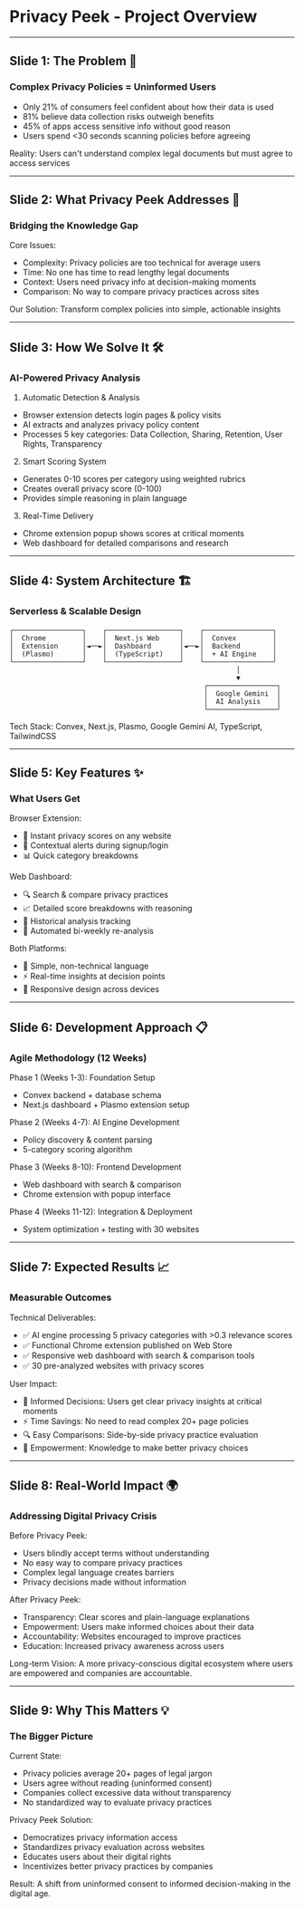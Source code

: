 # Privacy Peek - Project Overview

---

## Slide 1: The Problem 🚨

### Complex Privacy Policies = Uninformed Users

- Only 21% of consumers feel confident about how their data is used
- 81% believe data collection risks outweigh benefits
- 45% of apps access sensitive info without good reason
- Users spend <30 seconds scanning policies before agreeing

Reality: Users can't understand complex legal documents but must agree to access services

---

## Slide 2: What Privacy Peek Addresses 🎯

### Bridging the Knowledge Gap

Core Issues:

- Complexity: Privacy policies are too technical for average users
- Time: No one has time to read lengthy legal documents
- Context: Users need privacy info at decision-making moments
- Comparison: No way to compare privacy practices across sites

Our Solution: Transform complex policies into simple, actionable insights

---

## Slide 3: How We Solve It 🛠️

### AI-Powered Privacy Analysis

1. Automatic Detection & Analysis

- Browser extension detects login pages & policy visits
- AI extracts and analyzes privacy policy content
- Processes 5 key categories: Data Collection, Sharing, Retention, User Rights, Transparency

2. Smart Scoring System

- Generates 0-10 scores per category using weighted rubrics
- Creates overall privacy score (0-100)
- Provides simple reasoning in plain language

3. Real-Time Delivery

- Chrome extension popup shows scores at critical moments
- Web dashboard for detailed comparisons and research

---

## Slide 4: System Architecture 🏗️

### Serverless & Scalable Design

```
┌─────────────────┐    ┌──────────────────┐    ┌─────────────────┐
│  Chrome         │    │  Next.js Web     │    │  Convex         │
│  Extension      │◄──►│  Dashboard       │◄──►│  Backend        │
│  (Plasmo)       │    │  (TypeScript)    │    │  + AI Engine    │
└─────────────────┘    └──────────────────┘    └─────────────────┘
                                                        │
                                                        ▼
                                                ┌─────────────────┐
                                                │  Google Gemini  │
                                                │  AI Analysis    │
                                                └─────────────────┘
```

Tech Stack: Convex, Next.js, Plasmo, Google Gemini AI, TypeScript, TailwindCSS

---

## Slide 5: Key Features ✨

### What Users Get

Browser Extension:

- 🚦 Instant privacy scores on any website
- 🎯 Contextual alerts during signup/login
- 📊 Quick category breakdowns

Web Dashboard:

- 🔍 Search & compare privacy practices
- 📈 Detailed score breakdowns with reasoning
- 📝 Historical analysis tracking
- 🔄 Automated bi-weekly re-analysis

Both Platforms:

- 🎨 Simple, non-technical language
- ⚡ Real-time insights at decision points
- 📱 Responsive design across devices

---

## Slide 6: Development Approach 📋

### Agile Methodology (12 Weeks)

Phase 1 (Weeks 1-3): Foundation Setup

- Convex backend + database schema
- Next.js dashboard + Plasmo extension setup

Phase 2 (Weeks 4-7): AI Engine Development

- Policy discovery & content parsing
- 5-category scoring algorithm

Phase 3 (Weeks 8-10): Frontend Development

- Web dashboard with search & comparison
- Chrome extension with popup interface

Phase 4 (Weeks 11-12): Integration & Deployment

- System optimization + testing with 30 websites

---

## Slide 7: Expected Results 📈

### Measurable Outcomes

Technical Deliverables:

- ✅ AI engine processing 5 privacy categories with >0.3 relevance scores
- ✅ Functional Chrome extension published on Web Store
- ✅ Responsive web dashboard with search & comparison tools
- ✅ 30 pre-analyzed websites with privacy scores

User Impact:

- 🎯 Informed Decisions: Users get clear privacy insights at critical moments
- ⚡ Time Savings: No need to read complex 20+ page policies
- 🔍 Easy Comparisons: Side-by-side privacy practice evaluation
- 💪 Empowerment: Knowledge to make better privacy choices

---

## Slide 8: Real-World Impact 🌍

### Addressing Digital Privacy Crisis

Before Privacy Peek:

- Users blindly accept terms without understanding
- No easy way to compare privacy practices
- Complex legal language creates barriers
- Privacy decisions made without information

After Privacy Peek:

- Transparency: Clear scores and plain-language explanations
- Empowerment: Users make informed choices about their data
- Accountability: Websites encouraged to improve practices
- Education: Increased privacy awareness across users

Long-term Vision: A more privacy-conscious digital ecosystem where users are empowered and companies are accountable.

---

## Slide 9: Why This Matters 💡

### The Bigger Picture

Current State:

- Privacy policies average 20+ pages of legal jargon
- Users agree without reading (uninformed consent)
- Companies collect excessive data without transparency
- No standardized way to evaluate privacy practices

Privacy Peek Solution:

- Democratizes privacy information access
- Standardizes privacy evaluation across websites
- Educates users about their digital rights
- Incentivizes better privacy practices by companies

Result: A shift from uninformed consent to informed decision-making in the digital age.
